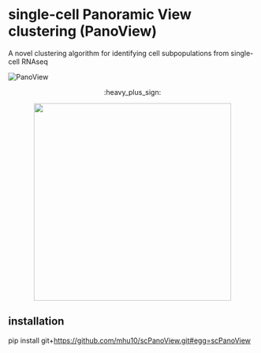 # single-cell Panoramic View clustering (PanoView) #
A novel clustering algorithm for identifying cell subpopulations from single-cell RNAseq


![PanoView](https://github.com/mhu10/scPanoView/blob/master/PanoView.jpg)
<p align="center">
  :heavy_plus_sign:

<p align="center">
  <img width="400" height="400" src="https://github.com/mhu10/scPanoView/blob/master/OLMC.gif">
</p>


## installation ##

pip install git+https://github.com/mhu10/scPanoView.git#egg=scPanoView
